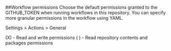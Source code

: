 ##Workflow permissions
Choose the default permissions granted to the GITHUB_TOKEN when running workflows in this repository. You can specify more granular permissions in the workflow using YAML. 

Settings > Actions > General

(X) - Read and write permissions
( ) - Read repository contents and packages permissions

